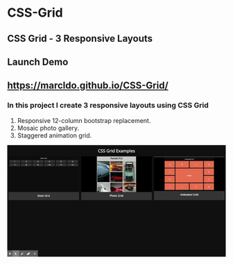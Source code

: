 # CSS-Grid
## CSS Grid - 3 Responsive Layouts

## Launch Demo
## https://marcldo.github.io/CSS-Grid/

### In this project I create 3 responsive layouts using CSS Grid
1. Responsive 12-column bootstrap replacement. 
2. Mosaic photo gallery.
3. Staggered animation grid.

![Home Page](./img/CSS-Grid.gif)